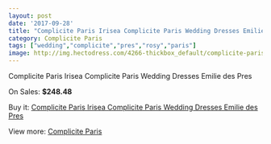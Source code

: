 ```yaml
---
layout: post
date: '2017-09-28'
title: "Complicite Paris Irisea Complicite Paris Wedding Dresses Emilie des Pres"
category: Complicite Paris
tags: ["wedding","complicite","pres","rosy","paris"]
image: http://img.hectodress.com/4266-thickbox_default/complicite-paris-irisea-complicite-paris-wedding-dresses-emilie-des-pres.jpg
---
```

Complicite Paris Irisea Complicite Paris Wedding Dresses Emilie des Pres

On Sales: **$248.48**
<a href="https://www.hectodress.com/complicite-paris/2196-complicite-paris-irisea-complicite-paris-wedding-dresses-emilie-des-pres.html"><amp-img layout="responsive" width="600" height="600" src="//img.hectodress.com/4266-thickbox_default/complicite-paris-irisea-complicite-paris-wedding-dresses-emilie-des-pres.jpg" alt="Complicite Paris Irisea Complicite Paris Wedding Dresses Emilie des Pres 0" /></a>

Buy it: [Complicite Paris Irisea Complicite Paris Wedding Dresses Emilie des Pres](https://www.hectodress.com/complicite-paris/2196-complicite-paris-irisea-complicite-paris-wedding-dresses-emilie-des-pres.html "Complicite Paris Irisea Complicite Paris Wedding Dresses Emilie des Pres")

View more: [Complicite Paris](https://www.hectodress.com/37-complicite-paris "Complicite Paris")